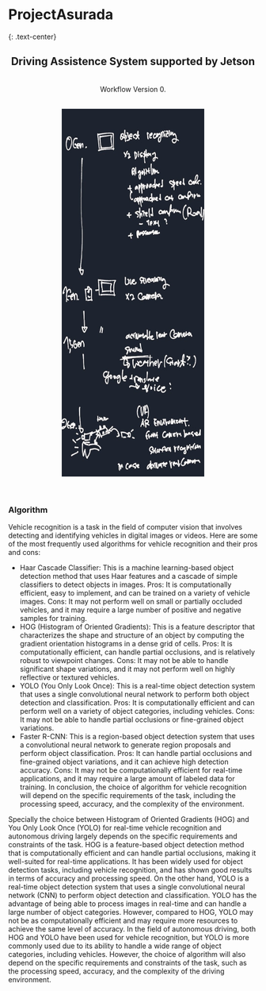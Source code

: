 # ProjectAsurada
{: .text-center}

## <center> Driving Assistence System supported by Jetson  </center>

<br/>
<center> Workflow Version 0. </center>  
<br/>

<p align="center">
    <img src="https://github.com/estelelenath/ProjectAsurada/blob/main/pic/plan_002.jpg?raw=true" width="288" height="741"></center>
</p>

<br/>

### Algorithm
Vehicle recognition is a task in the field of computer vision that involves detecting and identifying vehicles in digital images or videos. 
Here are some of the most frequently used algorithms for vehicle recognition and their pros and cons:

 - Haar Cascade Classifier: This is a machine learning-based object detection method that uses Haar features and a cascade of simple classifiers to detect objects in images. Pros: It is computationally efficient, easy to implement, and can be trained on a variety of vehicle images. Cons: It may not perform well on small or partially occluded vehicles, and it may require a large number of positive and negative samples for training.
 - HOG (Histogram of Oriented Gradients): This is a feature descriptor that characterizes the shape and structure of an object by computing the gradient orientation histograms in a dense grid of cells. Pros: It is computationally efficient, can handle partial occlusions, and is relatively robust to viewpoint changes. Cons: It may not be able to handle significant shape variations, and it may not perform well on highly reflective or textured vehicles.
 - YOLO (You Only Look Once): This is a real-time object detection system that uses a single convolutional neural network to perform both object detection and classification. Pros: It is computationally efficient and can perform well on a variety of object categories, including vehicles. Cons: It may not be able to handle partial occlusions or fine-grained object variations.
 - Faster R-CNN: This is a region-based object detection system that uses a convolutional neural network to generate region proposals and perform object classification. Pros: It can handle partial occlusions and fine-grained object variations, and it can achieve high detection accuracy. Cons: It may not be computationally efficient for real-time applications, and it may require a large amount of labeled data for training.
In conclusion, the choice of algorithm for vehicle recognition will depend on the specific requirements of the task, including the processing speed, accuracy, and the complexity of the environment.


Specially the choice between Histogram of Oriented Gradients (HOG) and You Only Look Once (YOLO) for real-time vehicle recognition and autonomous driving largely depends on the specific requirements and constraints of the task.
HOG is a feature-based object detection method that is computationally efficient and can handle partial occlusions, making it well-suited for real-time applications. It has been widely used for object detection tasks, including vehicle recognition, and has shown good results in terms of accuracy and processing speed.
On the other hand, YOLO is a real-time object detection system that uses a single convolutional neural network (CNN) to perform object detection and classification. YOLO has the advantage of being able to process images in real-time and can handle a large number of object categories. However, compared to HOG, YOLO may not be as computationally efficient and may require more resources to achieve the same level of accuracy.
In the field of autonomous driving, both HOG and YOLO have been used for vehicle recognition, but YOLO is more commonly used due to its ability to handle a wide range of object categories, including vehicles. However, the choice of algorithm will also depend on the specific requirements and constraints of the task, such as the processing speed, accuracy, and the complexity of the driving environment.
